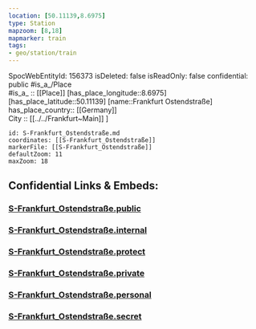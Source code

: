 ```yaml
---
location: [50.11139,8.6975] 
type: Station 
mapzoom: [8,18] 
mapmarker: train 
tags:
- geo/station/train
---
```

SpocWebEntityId: 156373
isDeleted: false
isReadOnly: false
confidential: public
#is_a_/Place  
#is_a_ :: [[Place]] 
[has_place_longitude::8.6975] 
[has_place_latitude::50.11139] 
[name::Frankfurt Ostendstraße] 
has_place_country:: [[Germany]]  
City :: [[../../Frankfurt~Main]] ] 


```leaflet
id: S-Frankfurt_Ostendstraße.md
coordinates: [[S-Frankfurt_Ostendstraße]] 
markerFile: [[S-Frankfurt_Ostendstraße]] 
defaultZoom: 11 
maxZoom: 18
```


## Confidential Links & Embeds: 

### [S-Frankfurt_Ostendstraße.public](/_public/\Earth\Continent\Europe\Europe~Central\Germany\Germany~West\Hessen\counties~Hessen\Frankfurt~Main\Stations-FFM~SS-Frankfurt_Ostendstraße.public.md) 

### [S-Frankfurt_Ostendstraße.internal](/_internal/\Earth\Continent\Europe\Europe~Central\Germany\Germany~West\Hessen\counties~Hessen\Frankfurt~Main\Stations-FFM~SS-Frankfurt_Ostendstraße.internal.md) 

### [S-Frankfurt_Ostendstraße.protect](/_protect/\Earth\Continent\Europe\Europe~Central\Germany\Germany~West\Hessen\counties~Hessen\Frankfurt~Main\Stations-FFM~SS-Frankfurt_Ostendstraße.protect.md) 

### [S-Frankfurt_Ostendstraße.private](/_private/\Earth\Continent\Europe\Europe~Central\Germany\Germany~West\Hessen\counties~Hessen\Frankfurt~Main\Stations-FFM~SS-Frankfurt_Ostendstraße.private.md) 

### [S-Frankfurt_Ostendstraße.personal](/_personal/\Earth\Continent\Europe\Europe~Central\Germany\Germany~West\Hessen\counties~Hessen\Frankfurt~Main\Stations-FFM~SS-Frankfurt_Ostendstraße.personal.md) 

### [S-Frankfurt_Ostendstraße.secret](/_secret/\Earth\Continent\Europe\Europe~Central\Germany\Germany~West\Hessen\counties~Hessen\Frankfurt~Main\Stations-FFM~SS-Frankfurt_Ostendstraße.secret.md)

